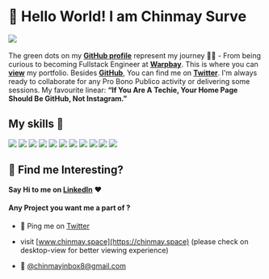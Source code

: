 # 👋 Hello World! I am Chinmay Surve 

<!-- [![Open Source Love](https://badges.frapsoft.com/os/v2/open-source.svg?v=103)](https://github.com/chinmay4o) -->
[![](https://cdn.rawgit.com/sindresorhus/awesome/d7305f38d29fed78fa85652e3a63e154dd8e8829/media/badge.svg)](https://github.com/chinmay4o)
<br> <br>
The green dots on my [**GitHub profile**](https://github.com/chinmay4o?tab=repositories) represent my journey 🏃‍♂️ - From being curious to becoming Fullstack Engineer at [**Warpbay**](https://warpbay.com/). This is where you can [**view**](https://chinmay.space) my portfolio.  Besides [**GitHub**](https://github.com/chinmay4o/), You can find me on [**Twitter**](https://twitter.com/chinmay4o). I'm always ready to collaborate for any Pro Bono Publico activity or delivering some sessions. 
My favourite linear: **“If You Are A Techie, Your Home Page Should Be GitHub, Not Instagram.”**

<!-- ##  My Github Status 👩🏻‍💻
 <img width="48%" src="https://github-readme-streak-stats.herokuapp.com/?user=chinmay4o" /> -->

## My skills 🚀

![](https://img.shields.io/badge/HTML5-E34F26?style=for-the-badge&logo=html5&logoColor=white)
![](https://img.shields.io/badge/JavaScript-F7DF1E?style=for-the-badge&logo=javascript&logoColor=black)
![](https://img.shields.io/badge/CSS3-1572B6?style=for-the-badge&logo=css3&logoColor=white)
![](https://img.shields.io/badge/Markdown-000000?style=for-the-badge&logo=markdown&logoColor=white)
![](https://img.shields.io/badge/React-20232A?style=for-the-badge&logo=react&logoColor=61DAFB)
![](https://img.shields.io/badge/Node-47CB34?style=for-the-badge&logo=node&logoColor=61DAFB)
![](https://img.shields.io/badge/AWS-FFA119?style=for-the-badge&logo=AWS&logoColor=61DAFB)
![](https://img.shields.io/badge/MongoDB-20232A?style=for-the-badge&logo=AWS&logoColor=61DAFB)
![](https://img.shields.io/badge/Tailwind-20232A?style=for-the-badge&logo=Tailwind&logoColor=61DAFB)
![](https://img.shields.io/badge/Bootstrap-563D7C?style=for-the-badge&logo=bootstrap&logoColor=white)
![](https://img.shields.io/badge/figma-0AC97F?style=for-the-badge&logo=figma&logoColor=white)

## :dart: Find me Interesting? 
**Say Hi to me on [LinkedIn](https://www.linkedin.com/in/chinmay4o/)** :heart: 

#### Any Project you want me a part of ?

 - 👀 Ping me on [Twitter](https://twitter.com/chinmay4o)
 - visit [www.chinmay.space](https://chinmay.space) (please check on desktop-view for better viewing experience)

 - 💌 [@chinmayinbox8@gmail.com](mailto:chinmayinbox8@gmail.com)


<!-- - 👋  Hello World! I am Chinmay Surve
- 👀  I’m am a Full Stack developer
- 📫  Reach me @chinmayinbox8@gmail.com
- > Visit [https://www.chinmay.space/](https://www.chinmay.space/) - (please check on desktop-view for better viewing experience) -->
<!---
chinmay4o/chinmay4o is a ✨ special ✨ repository because its `README.md` (this file) appears on your GitHub profile.
You can click the Preview link to take a look at your changes.
--->
